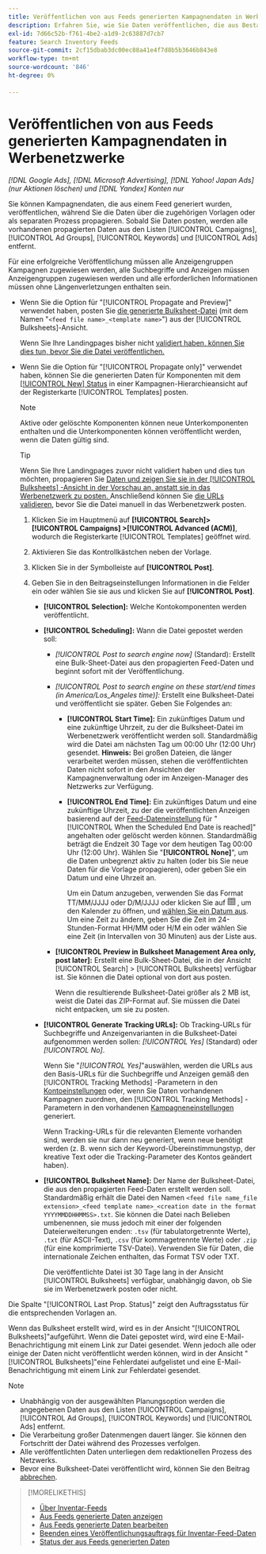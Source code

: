 ```yaml
---
title: Veröffentlichen von aus Feeds generierten Kampagnendaten in Werbenetzwerke
description: Erfahren Sie, wie Sie Daten veröffentlichen, die aus Bestandsdaten-Feeds in Werbenetzwerke generiert wurden.
exl-id: 7d66c52b-f761-4be2-a1d9-2c63887d7cb7
feature: Search Inventory Feeds
source-git-commit: 2cf15dbab3dc00ec88a41e4f7d8b5b3646b843e8
workflow-type: tm+mt
source-wordcount: '846'
ht-degree: 0%

---
```


# Veröffentlichen von aus Feeds generierten Kampagnendaten in Werbenetzwerke

*[!DNL Google Ads], [!DNL Microsoft Advertising], [!DNL Yahoo! Japan Ads] (nur Aktionen löschen) und [!DNL Yandex] Konten nur*

Sie können Kampagnendaten, die aus einem Feed generiert wurden, veröffentlichen, während Sie die Daten über die zugehörigen Vorlagen oder als separaten Prozess propagieren. Sobald Sie Daten posten, werden alle vorhandenen propagierten Daten aus den Listen [!UICONTROL Campaigns], [!UICONTROL Ad Groups], [!UICONTROL Keywords] und [!UICONTROL Ads] entfernt.

Für eine erfolgreiche Veröffentlichung müssen alle Anzeigengruppen Kampagnen zugewiesen werden, alle Suchbegriffe und Anzeigen müssen Anzeigengruppen zugewiesen werden und alle erforderlichen Informationen müssen ohne Längenverletzungen enthalten sein.

* Wenn Sie die Option für &quot;[!UICONTROL Propagate and Preview]&quot; verwendet haben, posten Sie [die generierte Bulksheet-Datei](/help/search-social-commerce/campaign-management/bulksheets/bulksheet-post.md) (mit dem Namen &quot;`<feed file name>_<template name>`&quot;) aus der [!UICONTROL Bulksheets]-Ansicht.

  Wenn Sie Ihre Landingpages bisher nicht [ validiert haben, können Sie dies tun, bevor Sie die Datei veröffentlichen.](/help/search-social-commerce/campaign-management/bulksheets/bulksheet-validate-landing-pages.md)

* Wenn Sie die Option für &quot;[!UICONTROL Propagate only]&quot; verwendet haben, können Sie die generierten Daten für Komponenten mit dem [[!UICONTROL New] Status](propagated-data-status.md) in einer Kampagnen-Hierarchieansicht auf der Registerkarte [!UICONTROL Templates] posten.

  >[!NOTE]
  >
  >Aktive oder gelöschte Komponenten können neue Unterkomponenten enthalten und die Unterkomponenten können veröffentlicht werden, wenn die Daten gültig sind.

  >[!TIP]
  >
  >Wenn Sie Ihre Landingpages zuvor nicht validiert haben und dies tun möchten, propagieren Sie [Daten und zeigen Sie sie in der [!UICONTROL Bulksheets] -Ansicht in der Vorschau an, anstatt sie in das Werbenetzwerk zu posten. ](feed-data-propagate.md) Anschließend können Sie [ die URLs validieren](/help/search-social-commerce/campaign-management/bulksheets/bulksheet-validate-landing-pages.md), bevor Sie die Datei manuell in das Werbenetzwerk posten.

   1. Klicken Sie im Hauptmenü auf **[!UICONTROL Search]> [!UICONTROL Campaigns] >[!UICONTROL Advanced (ACM)]**, wodurch die Registerkarte [!UICONTROL Templates] geöffnet wird.

   1. Aktivieren Sie das Kontrollkästchen neben der Vorlage.

   1. Klicken Sie in der Symbolleiste auf **[!UICONTROL Post]**.

   1. Geben Sie in den Beitragseinstellungen Informationen in die Felder ein oder wählen Sie sie aus und klicken Sie auf **[!UICONTROL Post]**.

      * **[!UICONTROL Selection]:** Welche Kontokomponenten werden veröffentlicht.

      * **[!UICONTROL Scheduling]:** Wann die Datei gepostet werden soll:

         * *[!UICONTROL Post to search engine now]* (Standard): Erstellt eine Bulk-Sheet-Datei aus den propagierten Feed-Daten und beginnt sofort mit der Veröffentlichung.

         * *[!UICONTROL Post to search engine on these start/end times (in America/Los_Angeles time)]:* Erstellt eine Bulksheet-Datei und veröffentlicht sie später. Geben Sie Folgendes an:

            * **[!UICONTROL Start Time]:** Ein zukünftiges Datum und eine zukünftige Uhrzeit, zu der die Bulksheet-Datei im Werbenetzwerk veröffentlicht werden soll. Standardmäßig wird die Datei am nächsten Tag um 00:00 Uhr (12:00 Uhr) gesendet. **Hinweis:** Bei großen Dateien, die länger verarbeitet werden müssen, stehen die veröffentlichten Daten nicht sofort in den Ansichten der Kampagnenverwaltung oder im Anzeigen-Manager des Netzwerks zur Verfügung.

            * **[!UICONTROL End Time]:** Ein zukünftiges Datum und eine zukünftige Uhrzeit, zu der die veröffentlichten Anzeigen basierend auf der [Feed-Dateneinstellung](feed-settings-manage.md#feed-data-settings) für &quot;[!UICONTROL When the Scheduled End Date is reached]&quot; angehalten oder gelöscht werden können. Standardmäßig beträgt die Endzeit 30 Tage vor dem heutigen Tag 00:00 Uhr (12:00 Uhr). Wählen Sie &quot;**[!UICONTROL None]**&quot;, um die Daten unbegrenzt aktiv zu halten (oder bis Sie neue Daten für die Vorlage propagieren), oder geben Sie ein Datum und eine Uhrzeit an.

              Um ein Datum anzugeben, verwenden Sie das Format TT/MM/JJJJ oder D/M/JJJJ oder klicken Sie auf ![Kalender](/help/search-social-commerce/assets/calendar.png "Kalender") , um den Kalender zu öffnen, und [wählen Sie ein Datum aus](/help/search-social-commerce/common-tasks/navigation-editing-selection/calendar.md). Um eine Zeit zu ändern, geben Sie die Zeit im 24-Stunden-Format HH/MM oder H/M ein oder wählen Sie eine Zeit (in Intervallen von 30 Minuten) aus der Liste aus.

         * **[!UICONTROL Preview in Bulksheet Management Area only, post later]:** Erstellt eine Bulk-Sheet-Datei, die in der Ansicht [!UICONTROL Search] > [!UICONTROL Bulksheets] verfügbar ist. Sie können die Datei optional von dort aus posten.

           Wenn die resultierende Bulksheet-Datei größer als 2 MB ist, weist die Datei das ZIP-Format auf. Sie müssen die Datei nicht entpacken, um sie zu posten.

      * **[!UICONTROL Generate Tracking URLs]:** Ob Tracking-URLs für Suchbegriffe und Anzeigenvarianten in die Bulksheet-Datei aufgenommen werden sollen: *[!UICONTROL Yes]* (Standard) oder *[!UICONTROL No]*.

        Wenn Sie &quot;*[!UICONTROL Yes]*&quot;auswählen, werden die URLs aus den Basis-URLs für die Suchbegriffe und Anzeigen gemäß den [!UICONTROL Tracking Methods] -Parametern in den [Kontoeinstellungen](/help/search-social-commerce/campaign-management/accounts/ad-network-account-manage.md) oder, wenn Sie Daten vorhandenen Kampagnen zuordnen, den [!UICONTROL Tracking Methods] -Parametern in den vorhandenen [Kampagneneinstellungen](/help/search-social-commerce/campaign-management/campaigns/campaign-manage.md) generiert.

        Wenn Tracking-URLs für die relevanten Elemente vorhanden sind, werden sie nur dann neu generiert, wenn neue benötigt werden (z. B. wenn sich der Keyword-Übereinstimmungstyp, der kreative Text oder die Tracking-Parameter des Kontos geändert haben).

      * **[!UICONTROL Bulksheet Name]:** Der Name der Bulksheet-Datei, die aus den propagierten Feed-Daten erstellt werden soll. Standardmäßig erhält die Datei den Namen `<feed file name_file extension>_<feed template name>_<creation date in the format YYYYMMDDHHMMSS>.txt`. Sie können die Datei nach Belieben umbenennen, sie muss jedoch mit einer der folgenden Dateierweiterungen enden: `.tsv` (für tabulatorgetrennte Werte), `.txt` (für ASCII-Text), `.csv` (für kommagetrennte Werte) oder `.zip` (für eine komprimierte TSV-Datei). Verwenden Sie für Daten, die internationale Zeichen enthalten, das Format TSV oder TXT.

        Die veröffentlichte Datei ist 30 Tage lang in der Ansicht [!UICONTROL Bulksheets] verfügbar, unabhängig davon, ob Sie sie im Werbenetzwerk posten oder nicht.

Die Spalte &quot;[!UICONTROL Last Prop. Status]&quot; zeigt den Auftragsstatus für die entsprechenden Vorlagen an.

Wenn das Bulksheet erstellt wird, wird es in der Ansicht &quot;[!UICONTROL Bulksheets]&quot;aufgeführt. Wenn die Datei gepostet wird, wird eine E-Mail-Benachrichtigung mit einem Link zur Datei gesendet. Wenn jedoch alle oder einige der Daten nicht veröffentlicht werden können, wird in der Ansicht &quot;[!UICONTROL Bulksheets]&quot;eine Fehlerdatei aufgelistet und eine E-Mail-Benachrichtigung mit einem Link zur Fehlerdatei gesendet.

>[!NOTE]
>
>* Unabhängig von der ausgewählten Planungsoption werden die angegebenen Daten aus den Listen [!UICONTROL Campaigns], [!UICONTROL Ad Groups], [!UICONTROL Keywords] und [!UICONTROL Ads] entfernt.
>* Die Verarbeitung großer Datenmengen dauert länger. Sie können den Fortschritt der Datei während des Prozesses verfolgen.
>* Alle veröffentlichten Daten unterliegen dem redaktionellen Prozess des Netzwerks.
>* Bevor eine Bulksheet-Datei veröffentlicht wird, können Sie den Beitrag [abbrechen](/help/search-social-commerce/campaign-management/bulksheets/bulksheet-stop-job.md).

>[!MORELIKETHIS]
>
>* [Über Inventar-Feeds](inventory-feeds-about.md)
>* [Aus Feeds generierte Daten anzeigen](propagated-data-view.md)
>* [Aus Feeds generierte Daten bearbeiten](propagated-data-edit.md)
>* [Beenden eines Veröffentlichungsauftrags für Inventar-Feed-Daten](stop-job.md)
>* [Status der aus Feeds generierten Daten](propagated-data-status.md)
